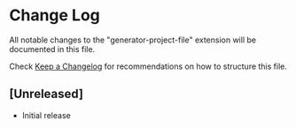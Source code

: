 # Change Log

All notable changes to the "generator-project-file" extension will be documented in this file.

Check [Keep a Changelog](http://keepachangelog.com/) for recommendations on how to structure this file.

## [Unreleased]

- Initial release